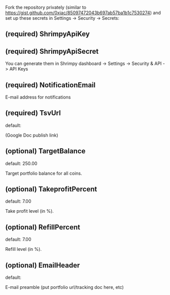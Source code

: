 Fork the repository privately (similar to https://gist.github.com/0xjac/85097472043b697ab57ba1b1c7530274) and set up these secrets in Settings -> Security -> Secrets:

(required) ShrimpyApiKey
-
(required) ShrimpyApiSecret
-
You can generate them in Shrimpy dashboard -> Settings -> Security & API -> API Keys

(required) NotificationEmail
-
E-mail address for notifications

(required) TsvUrl
-
default:

(Google Doc publish link)


(optional) TargetBalance
-
default: 250.00

Target portfolio balance for all coins.

(optional) TakeprofitPercent
-
default: 7.00

Take profit level (in %).

(optional) RefillPercent
-
default: 7.00

Refill level (in %).

(optional) EmailHeader
-
default: 

E-mail preamble (put portfolio url/tracking doc here, etc)


